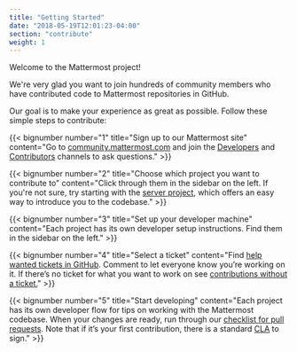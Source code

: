 ```yaml
---
title: "Getting Started"
date: "2018-05-19T12:01:23-04:00"
section: "contribute"
weight: 1
---
```


Welcome to the Mattermost project!

We're very glad you want to join hundreds of community members who have contributed code to Mattermost repositories in GitHub.

Our goal is to make your experience as great as possible. Follow these simple steps to contribute:

{{< bignumber number="1" title="Sign up to our Mattermost site" content="Go to [community.mattermost.com](https://community.mattermost.com/signup_user_complete) and join the [Developers](https://community.mattermost.com/core/channels/developers) and [Contributors](https://community.mattermost.com/core/channels/tickets) channels to ask questions." >}}


{{< bignumber number="2" title="Choose which project you want to contribute to" content="Click through them in the sidebar on the left. If you're not sure, try starting with the [server project](/contribute/server), which offers an easy way to introduce you to the codebase." >}}

{{< bignumber number="3" title="Set up your developer machine" content="Each project has its own developer setup instructions. Find them in the sidebar on the left." >}}

{{< bignumber number="4" title="Select a ticket" content="Find [help wanted tickets in GitHub](https://mattermost.com/pl/help-wanted). Comment to let everyone know you’re working on it. If there’s no ticket for what you want to work on see [contributions without a ticket.](/contribute/getting-started/contributions-without-ticket)" >}}

{{< bignumber number="5" title="Start developing" content="Each project has its own developer flow for tips on working with the Mattermost codebase. When your changes are ready, run through our [checklist for pull requests](/contribute/getting-started/contribution-checklist). Note that if it’s your first contribution, there is a standard [CLA](https://www.mattermost.org/mattermost-contributor-agreement/) to sign." >}}
